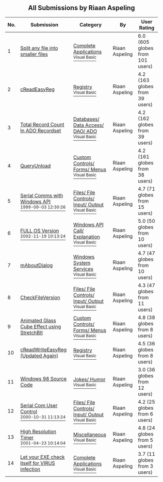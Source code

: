 ﻿<div align="center">

## All Submissions by Riaan Aspeling

</div>

No.  | Submission | Category | By   | User Rating
---- | ---------- | -------- | ---- | -----------
1 | [Split any file into smaller files<br />](https://github.com/Planet-Source-Code/riaan-aspeling-split-any-file-into-smaller-files__1-1662) | [Complete Applications<br /><sup>Visual Basic</sup>](../ByCategory/complete-applications__1-27.md) | Riaan Aspeling | 6.0 (605 globes from 101 users)
2 | [cReadEasyReg<br />](https://github.com/Planet-Source-Code/riaan-aspeling-creadeasyreg__1-1524) | [Registry<br /><sup>Visual Basic</sup>](../ByCategory/registry__1-36.md) | Riaan Aspeling | 4.2 (163 globes from 39 users)
3 | [Total Record Count In ADO Recordset<br />](https://github.com/Planet-Source-Code/riaan-aspeling-total-record-count-in-ado-recordset__1-1742) | [Databases/ Data Access/ DAO/ ADO<br /><sup>Visual Basic</sup>](../ByCategory/databases-data-access-dao-ado__1-6.md) | Riaan Aspeling | 4.2 (162 globes from 39 users)
4 | [QueryUnload<br />](https://github.com/Planet-Source-Code/riaan-aspeling-queryunload__1-1548) | [Custom Controls/ Forms/  Menus<br /><sup>Visual Basic</sup>](../ByCategory/custom-controls-forms-menus__1-4.md) | Riaan Aspeling | 4.2 (161 globes from 38 users)
5 | [Serial Comms with Windows API<br /><sup>1999-09-03 12:30:26</sup>](https://github.com/Planet-Source-Code/riaan-aspeling-serial-comms-with-windows-api__1-3367) | [Files/ File Controls/ Input/ Output<br /><sup>Visual Basic</sup>](../ByCategory/files-file-controls-input-output__1-3.md) | Riaan Aspeling | 4.7 (71 globes from 15 users)
6 | [FULL OS Version<br /><sup>2002-11-19 10:13:24</sup>](https://github.com/Planet-Source-Code/riaan-aspeling-full-os-version__1-40875) | [Windows API Call/ Explanation<br /><sup>Visual Basic</sup>](../ByCategory/windows-api-call-explanation__1-39.md) | Riaan Aspeling | 5.0 (50 globes from 10 users)
7 | [mAboutDialog<br />](https://github.com/Planet-Source-Code/riaan-aspeling-maboutdialog__1-1629) | [Windows System Services<br /><sup>Visual Basic</sup>](../ByCategory/windows-system-services__1-35.md) | Riaan Aspeling | 4.7 (47 globes from 10 users)
8 | [CheckFileVersion<br />](https://github.com/Planet-Source-Code/riaan-aspeling-checkfileversion__1-1589) | [Files/ File Controls/ Input/ Output<br /><sup>Visual Basic</sup>](../ByCategory/files-file-controls-input-output__1-3.md) | Riaan Aspeling | 4.3 (47 globes from 11 users)
9 | [Animated Glass Cube Effect using StretchBlt<br />](https://github.com/Planet-Source-Code/riaan-aspeling-animated-glass-cube-effect-using-stretchblt__1-1636) | [Custom Controls/ Forms/  Menus<br /><sup>Visual Basic</sup>](../ByCategory/custom-controls-forms-menus__1-4.md) | Riaan Aspeling | 4.8 (38 globes from 8 users)
10 | [cReadWriteEasyReg \(Updated Again\)<br />](https://github.com/Planet-Source-Code/riaan-aspeling-creadwriteeasyreg-updated-again__1-1987) | [Registry<br /><sup>Visual Basic</sup>](../ByCategory/registry__1-36.md) | Riaan Aspeling | 4.5 (36 globes from 8 users)
11 | [Windows 98 Source Code<br />](https://github.com/Planet-Source-Code/riaan-aspeling-windows-98-source-code__1-1580) | [Jokes/ Humor<br /><sup>Visual Basic</sup>](../ByCategory/jokes-humor__1-40.md) | Riaan Aspeling | 3.0 (36 globes from 12 users)
12 | [Serial Com User Control<br /><sup>2000-10-31 11:13:24</sup>](https://github.com/Planet-Source-Code/riaan-aspeling-serial-com-user-control__1-12423) | [Files/ File Controls/ Input/ Output<br /><sup>Visual Basic</sup>](../ByCategory/files-file-controls-input-output__1-3.md) | Riaan Aspeling | 4.2 (25 globes from 6 users)
13 | [High Resolution Timer<br /><sup>2001-04-23 10:14:04</sup>](https://github.com/Planet-Source-Code/riaan-aspeling-high-resolution-timer__1-22625) | [Miscellaneous<br /><sup>Visual Basic</sup>](../ByCategory/miscellaneous__1-1.md) | Riaan Aspeling | 4.8 (24 globes from 5 users)
14 | [Let your EXE check itself for VIRUS infection<br />](https://github.com/Planet-Source-Code/riaan-aspeling-let-your-exe-check-itself-for-virus-infection__1-2082) | [Complete Applications<br /><sup>Visual Basic</sup>](../ByCategory/complete-applications__1-27.md) | Riaan Aspeling | 3.7 (11 globes from 3 users)
